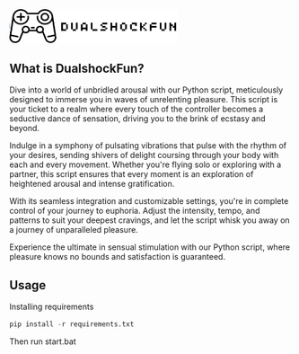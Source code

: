 <img src="dualshockfun.svg" alt="dualshockfun logo" width="300px"/>

What is DualshockFun?
-------------
Dive into a world of unbridled arousal with our Python script, meticulously designed to immerse you in waves of unrelenting pleasure. This script is your ticket to a realm where every touch of the controller becomes a seductive dance of sensation, driving you to the brink of ecstasy and beyond.

Indulge in a symphony of pulsating vibrations that pulse with the rhythm of your desires, sending shivers of delight coursing through your body with each and every movement. Whether you're flying solo or exploring with a partner, this script ensures that every moment is an exploration of heightened arousal and intense gratification.

With its seamless integration and customizable settings, you're in complete control of your journey to euphoria. Adjust the intensity, tempo, and patterns to suit your deepest cravings, and let the script whisk you away on a journey of unparalleled pleasure.

Experience the ultimate in sensual stimulation with our Python script, where pleasure knows no bounds and satisfaction is guaranteed.

Usage
-------------
Installing requirements
```python
pip install -r requirements.txt
```
Then run start.bat
